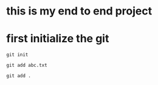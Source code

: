 # this is my end to end project

# first initialize the git

```
git init
```

```
git add abc.txt

git add .
```
